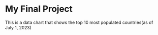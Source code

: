# My Final Project
This is a data chart that shows the top 10 most populated countries(as of July 1, 2023)
